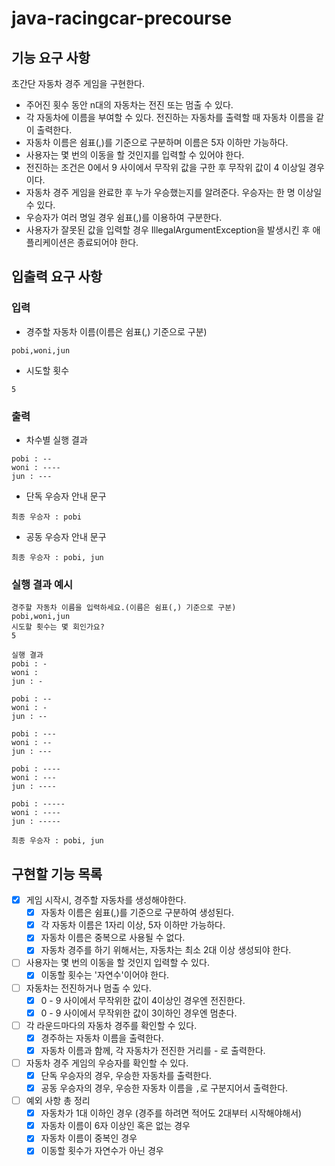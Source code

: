 # java-racingcar-precourse

## 기능 요구 사항
초간단 자동차 경주 게임을 구현한다.

- 주어진 횟수 동안 n대의 자동차는 전진 또는 멈출 수 있다.
- 각 자동차에 이름을 부여할 수 있다. 전진하는 자동차를 출력할 때 자동차 이름을 같이 출력한다.
- 자동차 이름은 쉼표(,)를 기준으로 구분하며 이름은 5자 이하만 가능하다.
- 사용자는 몇 번의 이동을 할 것인지를 입력할 수 있어야 한다.
- 전진하는 조건은 0에서 9 사이에서 무작위 값을 구한 후 무작위 값이 4 이상일 경우이다.
- 자동차 경주 게임을 완료한 후 누가 우승했는지를 알려준다. 우승자는 한 명 이상일 수 있다.
- 우승자가 여러 명일 경우 쉼표(,)를 이용하여 구분한다.
- 사용자가 잘못된 값을 입력할 경우 IllegalArgumentException을 발생시킨 후 애플리케이션은 종료되어야 한다.

## 입출력 요구 사항

### 입력
- 경주할 자동차 이름(이름은 쉼표(,) 기준으로 구분)
```
pobi,woni,jun
```

- 시도할 횟수
```
5
```

### 출력
- 차수별 실행 결과
```
pobi : --
woni : ----
jun : ---
```

- 단독 우승자 안내 문구
```
최종 우승자 : pobi
```

- 공동 우승자 안내 문구
```
최종 우승자 : pobi, jun
```

### 실행 결과 예시
```
경주할 자동차 이름을 입력하세요.(이름은 쉼표(,) 기준으로 구분)
pobi,woni,jun
시도할 횟수는 몇 회인가요?
5

실행 결과
pobi : -
woni :
jun : -

pobi : --
woni : -
jun : --

pobi : ---
woni : --
jun : ---

pobi : ----
woni : ---
jun : ----

pobi : -----
woni : ----
jun : -----

최종 우승자 : pobi, jun

```

## 구현할 기능 목록
- [x] 게임 시작시, 경주할 자동차를 생성해야한다.
  - [x] 자동차 이름은 쉼표(,)를 기준으로 구분하여 생성된다.
  - [x] 각 자동차 이름은 1자리 이상, 5자 이하만 가능하다.
  - [x] 자동차 이름은 중복으로 사용될 수 없다.
  - [x] 자동차 경주를 하기 위해서는, 자동차는 최소 2대 이상 생성되야 한다.
  
- [ ] 사용자는 몇 번의 이동을 할 것인지 입력할 수 있다.
  - [x] 이동할 횟수는 '자연수'이어야 한다.
  
- [ ] 자동차는 전진하거나 멈출 수 있다.
  - [x] 0 - 9 사이에서 무작위한 값이 4이상인 경우엔 전진한다.
  - [x] 0 - 9 사이에서 무작위한 값이 3이하인 경우엔 멈춘다.
  
- [ ] 각 라운드마다의 자동차 경주를 확인할 수 있다.
  - [x] 경주하는 자동차 이름을 출력한다.
  - [x] 자동차 이름과 함께, 각 자동차가 전진한 거리를 - 로 출력한다.
  
- [ ] 자동차 경주 게임의 우승자를 확인할 수 있다.
  - [x] 단독 우승자의 경우, 우승한 자동차를 출력한다.
  - [x] 공동 우승자의 경우, 우승한 자동차 이름을 ```,```로 구분지어서 출력한다.

- [ ] 예외 사항 총 정리
  - [x] 자동차가 1대 이하인 경우 (경주를 하려면 적어도 2대부터 시작해야해서)
  - [x] 자동차 이름이 6자 이상인 혹은 없는 경우
  - [x] 자동차 이름이 중복인 경우
  - [x] 이동할 횟수가 자연수가 아닌 경우
